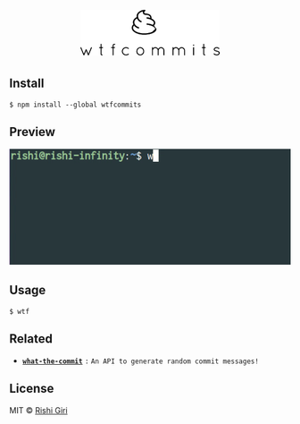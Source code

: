 <h1 align="center">
<br>
<img width="250px" src="https://raw.githubusercontent.com/rishigiridotcom/rishigiri.com/b40bfac606237f61cdc8a5b8e573ce3111721c3d/github/wtf-logo.png">
<br>
</h1>

## Install

```
$ npm install --global wtfcommits
```

## Preview

<p align="center">
<img src="https://raw.githubusercontent.com/rishigiridotcom/rishigiri.com/f19779bf80f46cab18cb947b6c69a73a7e6ed1f7/github/wtfcommits.gif">
</p>

## Usage

```
$ wtf
```

## Related

- __[`what-the-commit`](https://github.com/CodeDotJS/what-the-commit)__ `:` `An API to generate random commit messages!`

## License

MIT &copy; [Rishi Giri](http://rishigiri.ml)

